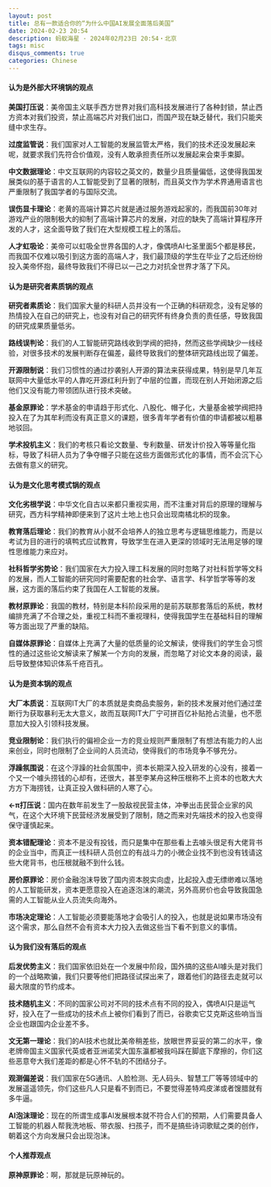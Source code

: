 ```yaml
---
layout: post
title: 总有一款适合你的“为什么中国AI发展全面落后美国”
date: 2024-02-23 20:54
description: 蚂蚁海星 · 2024年02月23日 20:54・北京
tags: misc
disqus_comments: true
categories: Chinese
---
```


#### 认为是外部大环境锅的观点
**美国打压说**：美帝国主义联手西方世界对我们高科技发展进行了各种封锁，禁止西方资本对我们投资，禁止高端芯片对我们出口，而国产现在缺乏替代，我们只能夹缝中求生存。

**过度监管说**：我们国家对人工智能的发展监管太严格，我们的技术还没发展起来呢，就要求我们先符合价值观，没有人敢承担责任所以发展起来会束手束脚。

**中文数据理论**：中文互联网的内容较之英文的，数量少且质量偏低，这使得我国发展类似的基于语言的人工智能受到了显著的限制，而且英文作为学术界通用语言也严重限制了我国学者的与国际交流。

**误伤显卡理论**：老黄的高端计算芯片就是通过服务游戏起家的，而我国前30年对游戏产业的限制极大的抑制了高端计算芯片的发展，对应的缺失了高端计算程序开发的人才，这全面导致了我们在大型规模工程上的落后。

**人才虹吸论**：美帝可以虹吸全世界各国的人才，像偶喷AI七圣里面5个都是移民，而我国不仅难以吸引到这方面的高端人才，我们最顶级的学生在毕业了之后还纷纷投入美帝怀抱，最终导致我们不得已以一己之力对抗全世界才落了下风。

#### 认为是研究者素质锅的观点
**研究者素质论**：我们国家大量的科研人员并没有一个正确的科研观念，没有足够的热情投入在自己的研究上，也没有对自己的研究怀有终身负责的责任感，导致我国的研究成果质量低劣。

**路线误判论**：我们的人工智能研究路线收到学阀的把持，然而这些学阀缺少一线经验，对很多技术的发展判断存在偏差，最终导致我们的整体研究路线出现了偏差。

**开源限制说**：我们习惯性的通过抄袭别人开源的算法来获得成果，特别是早几年互联网中大量低水平的人靠吃开源红利升到了中层的位置，而现在别人开始闭源之后他们又没有能力带领团队进行技术突破。

**基金原罪论**：学术基金的申请趋于形式化、八股化、帽子化，大量基金被学阀把持投入在了为其牟利而没有真正意义的课题，很多青年学者有价值的申请都被以粗暴地驳回。

**学术投机主义**：我们的考核只看论文数量、专利数量、研发计价投入等等量化指标，导致了科研人员为了争夺帽子只能在这些方面做形式化的事情，而不会沉下心去做有意义的研究。

#### 认为是文化思考模式锅的观点
**文化劣根学说**：中华文化自古以来都只重视实用，而不注重对背后的原理的理解与研究，西方科学精神即便来到了这片土地上也只会出现南橘北枳的现象。

**教育落后理论**：我们的教育从小就不会培养人的独立思考与逻辑思维能力，而是以考试为目的进行的填鸭式应试教育，导致学生在进入更深的领域时无法用足够的理性思维能力来应对。

**社科哲学劣势论**：我们国家在大力投入理工科发展的同时忽略了对社科哲学等文科的发展，而人工智能的研究同时需要配套的社会学、语言学、科学哲学等等的发展，这方面的落后约束了我国在人工智能的发展。

**教材原罪论**：我国的教材，特别是本科阶段采用的是前苏联那套落后的系统，教材编排充满了不合理之处，重视工科而不重视理科，使得我国学生在基础科目的理解等方面出现了严重的缺陷。

**自媒体原罪论**：自媒体上充满了大量的低质量的论文解读，使得我们的学生会习惯性的通过这些论文解读来了解某一个方向的发展，而忽略了对论文本身的阅读，最后导致整体知识体系千疮百孔。

#### 认为是资本锅的观点
**大厂本质说**：互联网IT大厂的本质就是卖商品卖服务，新的技术发展对他们通过垄断行为获取暴利无太大意义，故而互联网IT大厂宁可拼百亿补贴抢占流量，也不愿意加大投入引领科技发展。

**竞业限制论**：我们执行的偏袒企业一方的竞业规则严重限制了有想法有能力的人出来创业，同时也限制了企业间的人员流动，使得我们的市场竞争不够充分。

**浮躁氛围说**：在这个浮躁的社会氛围中，资本长期深入投入研发的心没有，接着一个又一个噱头捞钱的心却有，还很大，甚至李某舟这种压根称不上资本的也敢大大方方下海捞钱，让真正投入做科研的人寒了心。

**←π打压说**：国内在数年前发生了一股敌视民营主体，冲拳出击民营企业家的风气，在这个大环境下民营经济发展受到了限制，随之而来对先端技术的投入也变得保守谨慎起来。

**资本错配理论**：资本不是没有投钱，而只是集中在那些看上去噱头很足有大佬背书的企业当中，而真正一线科研人员创立的有战斗力的小微企业找不到也没有钱请这些大佬背书，也压根就融不到什么钱。

**房价原罪论**：房价金融泡沫导致了国内资本脱实向虚，比起投入虚无缥缈难以落地的人工智能研发，资本更愿意投入在追逐泡沫的潮流，另外高房价也会导致我国急需的人工智能从业人员流失向海外。

**市场决定理论**：人工智能必须要能落地才会吸引人的投入，也就是说如果市场没有这个需求，那么自然不会有资本大力投入去做这些当下看不到意义的事情。

#### 认为我们没有落后的观点
**后发优势主义**：我们国家依旧处在一个发展中阶段，国外搞的这些AI噱头是对我们的一个战略欺骗，我们只要等他们把路径试探出来了，跟着他们的路径去走就可以最大限度的节约成本。

**技术随机主义**：不同的国家公司对不同的技术点有不同的投入，偶喷AI只是运气好，投入在了一些成功的技术点上被你们看到了而已，谷歌卖它艾克斯这些响当当企业也跟国内企业差不多。

**文无第一理论**：我们的AI技术也就比美帝稍差些，放眼世界妥妥的第二的水平，像老牌帝国主义国家代英或者亚洲诺奖大国东瀛都被我吗踩在脚底下摩擦的，你们这些恶意夸大我们差距的都是心怀不轨的不团结分子。

**观测偏差说**：我们国家在5G通讯、人脸检测、无人码头、智慧工厂等等领域中的发展遥遥领先，你们这些凡人只是看不到而已，不要觉得差特鸡皮涕或者馊腊就有多牛逼。

**AI泡沫理论**：现在的所谓生成事AI发展根本就不符合人们的预期，人们需要具备人工智能的机器人帮我洗地板、带衣服、扫孩子，而不是搞些诗词歌赋之类的创作，朝着这个方向发展只会出现泡沫。

#### 个人推荐观点
**原神原罪论**：啊，那就是玩原神玩的。
